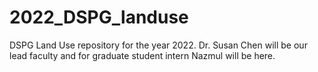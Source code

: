 # 2022_DSPG_landuse
DSPG Land Use repository for the year 2022. Dr. Susan Chen will be our lead faculty and for graduate student intern Nazmul will be here. 
